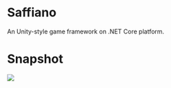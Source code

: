 # Saffiano

An Unity-style game framework on .NET Core platform.

# Snapshot

![](Documents/Snapshot.gif)